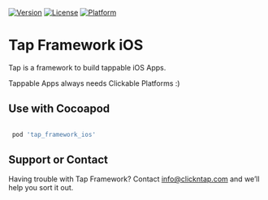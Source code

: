[![Version](https://api.clickntap.com/3.2.0/Tap%20Framework%20iOS.svg)](https://cocoapods.org/pods/tap_framework_ios)
[![License](https://api.clickntap.com/MIT/License.svg)](https://cocoapods.org/pods/tap_framework_ios)
[![Platform](https://api.clickntap.com/Apple%20iOS/Platform.svg)](https://cocoapods.org/pods/tap_framework_ios)

# Tap Framework iOS

Tap is a framework to build tappable iOS Apps.

Tappable Apps always needs Clickable Platforms :)

## Use with Cocoapod
```gradle

 pod 'tap_framework_ios'

```

## Support or Contact
Having trouble with Tap Framework? Contact info@clickntap.com and we’ll help you sort it out.
